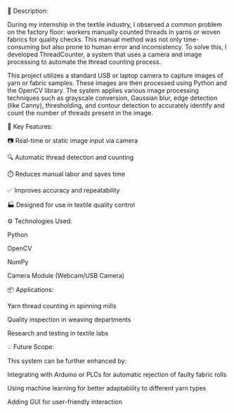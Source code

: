 📝 Description:

During my internship in the textile industry, I observed a common problem on the factory floor: workers manually counted threads in yarns or woven fabrics for quality checks. This manual method was not only time-consuming but also prone to human error and inconsistency. To solve this, I developed ThreadCounter, a system that uses a camera and image processing to automate the thread counting process.

This project utilizes a standard USB or laptop camera to capture images of yarn or fabric samples. These images are then processed using Python and the OpenCV library. The system applies various image processing techniques such as grayscale conversion, Gaussian blur, edge detection (like Canny), thresholding, and contour detection to accurately identify and count the number of threads present in the image.

🎯 Key Features:

📷 Real-time or static image input via camera

🔍 Automatic thread detection and counting

⏱️ Reduces manual labor and saves time

✅ Improves accuracy and repeatability

🏭 Designed for use in textile quality control


⚙️ Technologies Used:

Python

OpenCV

NumPy

Camera Module (Webcam/USB Camera)


📦 Applications:

Yarn thread counting in spinning mills

Quality inspection in weaving departments

Research and testing in textile labs


💡 Future Scope:

This system can be further enhanced by:

Integrating with Arduino or PLCs for automatic rejection of faulty fabric rolls

Using machine learning for better adaptability to different yarn types

Adding GUI for user-friendly interaction

